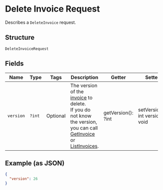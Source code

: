 
# Delete Invoice Request

Describes a `DeleteInvoice` request.

## Structure

`DeleteInvoiceRequest`

## Fields

| Name | Type | Tags | Description | Getter | Setter |
|  --- | --- | --- | --- | --- | --- |
| `version` | `?int` | Optional | The version of the [invoice](entity:Invoice) to delete.<br>If you do not know the version, you can call [GetInvoice](api-endpoint:Invoices-GetInvoice) or<br>[ListInvoices](api-endpoint:Invoices-ListInvoices). | getVersion(): ?int | setVersion(?int version): void |

## Example (as JSON)

```json
{
  "version": 26
}
```


